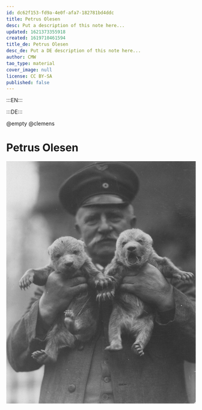 ```yaml
---
id: dc62f153-fd9a-4e0f-afa7-182781bd4ddc
title: Petrus Olesen
desc: Put a description of this note here...
updated: 1621373355918
created: 1619710461594
title_de: Petrus Olesen
desc_de: Put a DE description of this note here...
author: CMW
tao_type: material
cover_image: null
license: CC BY-SA
published: false
---
```


:::EN:::



:::DE:::

@empty
@clemens

# Petrus Olesen

![Zoopfleger Petrus Olesen mit Bärenjungen auf dem Arm](images\cmw\Olesen-bears.jpg)

